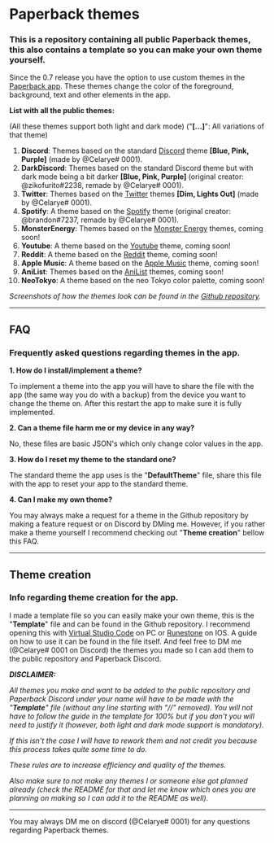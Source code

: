 # Paperback themes
### This is a repository containing all public Paperback themes, this also contains a template so you can make your own theme yourself.

Since the 0.7 release you have the option to use custom themes in the [Paperback app](https://paperback.moe/). These themes change the color of the foreground, background, text and other elements in the app.

**List with all the public themes:**

(All these themes support both light and dark mode)
("**[...]**": All variations of that theme)

1) **Discord**: Themes based on the standard [Discord](https://discord.com/) theme **[Blue, Pink, Purple]** (made by @Celarye# 0001).
2) **DarkDiscord**: Themes based on the standard Discord theme but with dark mode being a bit darker **[Blue, Pink, Purple]** (original creator: @zikofurito#2238, remade by @Celarye# 0001).
3) **Twitter**: Themes based on the [Twitter](https://twitter.com/) themes **[Dim, Lights Out]** (made by @Celarye# 0001).
4) **Spotify**: A theme based on the [Spotify](https://www.spotify.com/) theme (original creator: @brandon#7237, remade by @Celarye# 0001).
5) **MonsterEnergy**: Themes based on the [Monster Energy](https://www.monsterenergy.com/) themes, coming soon!
6) **Youtube**: A theme based on the [Youtube](https://www.youtube.com/) theme, coming soon!
7) **Reddit**: A theme based on the [Reddit](https://www.reddit.com/) theme, coming soon!
8) **Apple Music**: A theme based on the [Apple Music](https://music.apple.com/) theme, coming soon!
9) **AniList**: Themes based on the [AniList](https://anilist.co/) themes, coming soon!
10) **NeoTokyo**: A theme based on the neo Tokyo color palette, coming soon!

*Screenshots of how the themes look can be found in the [Github repository](https://github.com/Celarye/Paperback-themes).*

---

## FAQ

### Frequently asked questions regarding themes in the app.

**1. How do I install/implement a theme?**

To implement a theme into the app you will have to share the file with the app (the same way you do with a backup) from the device you want to change the theme on. After this restart the app to make sure it is fully implemented.

**2. Can a theme file harm me or my device in any way?**

No, these files are basic JSON's which only change color values in the app.

**3. How do I reset my theme to the standard one?**

The standard theme the app uses is the "**DefaultTheme**" file, share this file with the app to reset your app to the standard theme.

**4. Can I make my own theme?**

You may always make a request for a theme in the Github repository by making a feature request or on Discord by DMing me. However, if you rather make a theme yourself I recommend checking out "**Theme creation**" bellow this FAQ. 

---

## Theme creation

### Info regarding theme creation for the app.

I made a template file so you can easily make your own theme, this is the "**Template**" file and can be found in the Github repository. I recommend opening this with [Virtual Studio Code](https://code.visualstudio.com/) on PC or [Runestone](https://apps.apple.com/gb/app/runestone-text-editor/id1548193893) on IOS. A guide on how to use it can be found in the file itself. And feel free to DM me (@Celarye# 0001 on Discord) the themes you made so I can add them to the public repository and Paperback Discord.

***DISCLAIMER:***

*All themes you make and want to be added to the public repository and Paperback Discord under your name will have to be made with the "**Template**" file (without any line starting with "//" removed).*
*You will not have to follow the guide in the template for 100% but if you don't you will need to justify it (however, both light and dark mode support is mandatory).*

*If this isn't the case I will have to rework them and not credit you because this process takes quite some time to do.*

*These rules are to increase efficiency and quality of the themes.*

*Also make sure to not make any themes I or someone else got planned already (check the README for that and let me know which ones you are planning on making so I can add it to the README as well).*

---

You may always DM me on discord (@Celarye# 0001) for any questions regarding Paperback themes.